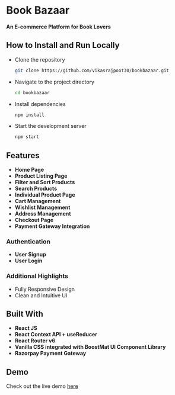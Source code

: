# Book Bazaar

**An E-commerce Platform for Book Lovers**

## How to Install and Run Locally

- Clone the repository

  ```bash
  git clone https://github.com/vikasrajpoot30/bookbazaar.git
  ```

- Navigate to the project directory

  ```bash
  cd bookbazaar
  ```

- Install dependencies

  ```bash
  npm install
  ```

- Start the development server

  ```bash
  npm start
  ```

## Features

- **Home Page**
- **Product Listing Page**
- **Filter and Sort Products**
- **Search Products**
- **Individual Product Page**
- **Cart Management**
- **Wishlist Management**
- **Address Management**
- **Checkout Page**
- **Payment Gateway Integration**

### Authentication

- **User Signup**
- **User Login**

### Additional Highlights

- Fully Responsive Design
- Clean and Intuitive UI

## Built With

- **React JS**
- **React Context API + useReducer**
- **React Router v6**
- **Vanilla CSS integrated with BoostMat UI Component Library**
- **Razorpay Payment Gateway**

## Demo

Check out the live demo [here](#)

